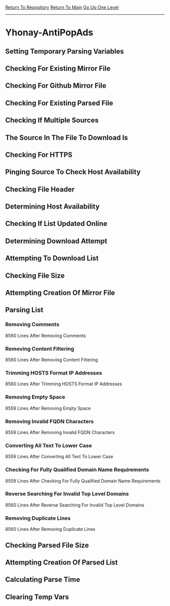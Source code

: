 [Return To Repository](https://github.com/deathbybandaid/piholeparser/)
[Return To Main](https://github.com/deathbybandaid/piholeparser/blob/master/RecentRunLogs/Mainlog.md)
[Go Up One Level](https://github.com/deathbybandaid/piholeparser/blob/master/RecentRunLogs/TopLevelScripts/30-Processing-External-Blacklists.md)
____________________________________
# Yhonay-AntiPopAds
## Setting Temporary Parsing Variables
## Checking For Existing Mirror File
## Checking For Github Mirror File
## Checking For Existing Parsed File
## Checking If Multiple Sources
## The Source In The File To Download Is
## Checking For HTTPS
## Pinging Source To Check Host Availability
## Checking File Header
## Determining Host Availability
## Checking If List Updated Online
## Determining Download Attempt
## Attempting To Download List
## Checking File Size
## Attempting Creation Of Mirror File
## Parsing List
### Removing Comments
8560 Lines After Removing Comments
### Removing Content Filtering
8560 Lines After Removing Content Filtering
### Trimming HOSTS Format IP Addresses
8560 Lines After Trimming HOSTS Format IP Addresses
### Removing Empty Space
8559 Lines After Removing Empty Space
### Removing Invalid FQDN Characters
8559 Lines After Removing Invalid FQDN Characters
### Converting All Text To Lower Case
8559 Lines After Converting All Text To Lower Case
### Checking For Fully Qualified Domain Name Requirements
8559 Lines After Checking For Fully Qualified Domain Name Requirements
### Reverse Searching For Invalid Top Level Domains
8560 Lines After Reverse Searching For Invalid Top Level Domains
### Removing Duplicate Lines
8560 Lines After Removing Duplicate Lines
## Checking Parsed File Size
## Attempting Creation Of Parsed List
## Calculating Parse Time
## Clearing Temp Vars
